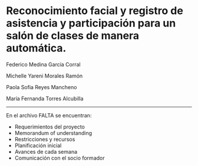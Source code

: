 # Reconocimiento facial y registro de asistencia y participación para un salón de clases de manera automática. 
Federico Medina García Corral

Michelle Yareni Morales Ramón

Paola Sofia Reyes Mancheno

María Fernanda Torres Alcubilla

---
En el archivo FALTA se encuentran: 
 - Requerimientos del proyecto
 - Memorandum of understanding
 - Restricciones y recursos
 - Planificación inicial
 - Avances de cada semana
 - Comunicación con el socio formador
